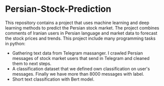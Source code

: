# Persian-Stock-Prediction
This repository contains a project that uses machine learning and deep learning methods to predict the Persian stock market. The project combines comments of Iranian users in Persian language and market data to forecast the stock prices and trends. 
This project include many programming tasks in python:
* Gathering text data from Telegram massanger. I crawled Persian messages of stock market users that send in Telegram and cleaned them to next steps.
* A classification dataset that we defined own classification on user's messages. Finally we have more than 8000 messages with label.
* Short text classification with Bert model.
